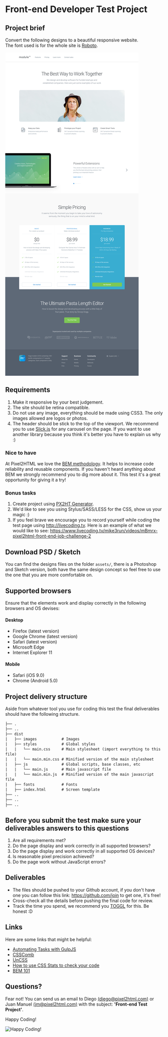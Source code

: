 # Front-end Developer Test Project

## Project brief

Convert the following designs to a beautiful responsive website.  
The font used is for the whole site is
[Roboto](https://www.google.com/fonts#UsePlace:use/Collection:Roboto).

![preview](preview.png)

## Requirements

1. Make it responsive by your best judgement.
2. The site should be retina compatible.
3. Do not use any image, everything should be made using CSS3. The only images
allowed are logos or photos.
4. The header should be stick to the top of the viewport. We recommend you to
use [Slick.js](http://kenwheeler.github.io/slick/) for any carousel on the page.
If you want to use another library because you think it's better you have to
explain us why :)

### Nice to have

At Pixel2HTML we love the [BEM methodology](https://en.bem.info/methodology/).
It helps to increase code reliability and reusable components. If you haven't
heard anything about BEM we strongly recommend you to dig more about it. This
test it's a great opportunity for giving it a try!

### Bonus tasks

1. Create project using [PX2HT Generator](https://github.com/Pixel2HTML/pixel2html-generator).
2. We'd like to see you using Stylus/SASS/LESS for the CSS, show us your magic :)
3. If you feel brave we encourage you to record yourself while coding the test 
page using http://livecoding.tv. Here is an example of what we would like to see: https://www.livecoding.tv/mike3run/videos/mBmrx-pixel2html-front-end-job-challenge-2

## Download PSD / Sketch

You can find the designs files on the folder `assets/`, there is a Photoshop and Sketch version, both have the same design concept so feel free to use the one that you are more comfortable on.

## Supported browsers

Ensure that the elements work and display correctly in the following browsers
and OS devises:

#### Desktop

- Firefox       (latest version)
- Google Chrome (latest version)
- Safari        (latest version)
- Microsoft Edge
- Internet Explorer 11

#### Mobile

- Safari (iOS 9.0)
- Chrome (Android 5.0)

## Project delivery structure

Aside from whatever tool you use for coding this test the final deliverables
should have the following structure.

~~~
├── .
├── ..
├── dist
|   ├── images           # Images
|   ├── styles           # Global styles
|   |   └── main.css     # Main stylesheet (import everything to this file)
|   |   └── main.min.css # Minified version of the main stylesheet
|   ├── js               # Global scripts, base classes, etc
|   |   └── main.js      # Main javascript file
|   |   └── main.min.js  # Minified version of the main javascript file
|   ├── fonts            # Fonts
|   ├── index.html       # Screen template
├── ..
├── ..
├── ..
~~~

## Before you submit the test make sure your deliverables answers to this questions

1. Are all requirements met?
2. Do the page display and work correctly in all supported browsers?
3. Do the page display and work correctly in all supported OS devices?
4. Is reasonable pixel precision achieved?
5. Do the page work without JavaScript errors?

## Deliverables

- The files should be pushed to your Github account, if you don't have one you
can follow this link: https://github.com/join to get one, it's free!
- Cross-check all the details before pushing the final code for review.
- Track the time you spend, we recommend you [TOGGL](https://www.toggl.com/) for
this. Be honest :D

## Links

Here are some links that might be helpful:

- [Automating Tasks with GulpJS](https://scotch.io/tutorials/automate-your-tasks-easily-with-gulp-js)
- [CSSComb](https://github.com/csscomb/csscomb.js)
- [UnCSS](https://github.com/giakki/uncss)
- [How to use CSS Stats to check your code](http://webdesign.tutsplus.com/tutorials/understanding-css-stats-how-to-make-the-most-of-the-numbers--cms-22756)
- [BEM 101](https://css-tricks.com/bem-101/)

## Questions?

Fear not! You can send us an email to Diego [(diego@pixel2html.com)](mailto:diego@pixel2html.com)
or Juan Manuel [(jm@pixel2html.com)](mailto:jm@pixel2html.com) with the subject:
**'Front-end Test Project'**.

Happy Coding!

![Happy Coding!](http://tclhost.com/RWyB4eL.gif)
